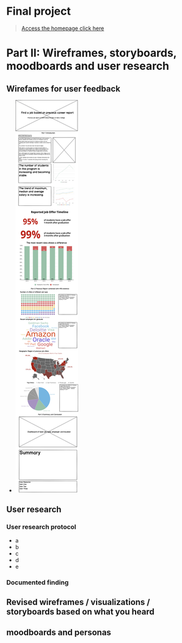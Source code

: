 # Final project

> [Access the homepage click here](https://hyh1997112.github.io/94870portfolio/)

# Part II: Wireframes, storyboards, moodboards and user research
## Wirefames for user feedback
- ![wireframe](images/Fin_wireframe.png)
## User research
### User research protocol
- a
- b
- c
- d
- e
### Documented finding
## Revised wireframes / visualizations / storyboards based on what you heard

## moodboards and personas
